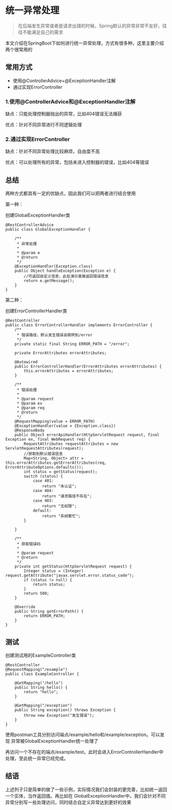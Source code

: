 # 统一异常处理
> 在后端发生异常或者是请求出错的时候，Spring默认的异常非常不友好，往往不能满足自己的需求

本文介绍在SpringBoot下如何进行统一异常处理，方式有很多种，这里主要介绍两个很常用的
## 常用方式
- 使用@ControllerAdvice+@ExceptionHandler注解
- 通过实现ErrorController
### 1.使用@ControllerAdvice和@ExceptionHandler注解
缺点：只能处理控制器抛出的异常，比如404错误无法捕获

优点：针对不同异常进行不同逻辑处理
### 2.通过实现ErrorController
缺点：针对不同异常处理比较麻烦，自由度不高

优点：可以处理所有的异常，包括未进入控制器的错误，比如404等错误
## 总结
两种方式都具有一定的优缺点，因此我们可以把两者进行结合使用

第一种：

创建GlobalExceptionHandler类
```
@RestControllerAdvice
public class GlobalExceptionHandler {

    /**
     * 异常处理
     *
     * @param e
     * @return
     */
    @ExceptionHandler(Exception.class)
    public Object handleException(Exception e) {
        //可返回自定义信息，此处演示直接返回错误信息
        return e.getMessage();
    }
}
```
第二种：

创建ErrorControllerHandler类
```
@RestController
public class ErrorControllerHandler implements ErrorController {
    /**
     * 错误路径，默认发生错误会跳转到/error
     */
    private static final String ERROR_PATH = "/error";

    private ErrorAttributes errorAttributes;

    @Autowired
    public ErrorControllerHandler(ErrorAttributes errorAttributes) {
        this.errorAttributes = errorAttributes;
    }

    /**
     * 错误处理
     *
     * @param request
     * @param ex
     * @param req
     * @return
     */
    @RequestMapping(value = ERROR_PATH)
    @ExceptionHandler(value = {Exception.class})
    @ResponseBody
    public Object errorApiHandler(HttpServletRequest request, final Exception ex, final WebRequest req) {
        RequestAttributes requestAttributes = new ServletRequestAttributes(request);
        //获取到默认错误信息
        Map<String, Object> attr = this.errorAttributes.getErrorAttributes(req, ErrorAttributeOptions.defaults());
        int status = getStatus(request);
        switch (status) {
            case 401:
                return "未认证";
            case 404:
                return "请求路径不存在";
            case 403:
                return "无权限";
            default:
                return "系统繁忙";
        }

    }

    /**
     * 获取错误码
     *
     * @param request
     * @return
     */
    private int getStatus(HttpServletRequest request) {
        Integer status = (Integer) request.getAttribute("javax.servlet.error.status_code");
        if (status != null) {
            return status;
        }
        return 500;
    }

    @Override
    public String getErrorPath() {
        return ERROR_PATH;
    }
}
```
## 测试
创建测试用的ExampleController类
```
@RestController
@RequestMapping("/example")
public class ExampleController {

    @GetMapping("/hello")
    public String hello() {
        return "hello";
    }

    @GetMapping("/exception")
    public String exception() throws Exception {
        throw new Exception("发生错误");
    }
}
```
使用postman工具分别访问端点/example/hello和/example/exception。可以发现
异常被GlobalExceptionHandler统一处理了

再访问一个不存在的端点/example/test。此时会进入ErrorControllerHandler中处理，至此统一异常已经完成。

## 结语
上述列子只是简单的做了一些示例，实际情况我们会封装的更完善，比如统一返回一个实体，当作返回值。再比如在
GlobalExceptionHandler中，我们会针对不同异常分别写一些处理访问，同时结合自定义异常达到更好的效果